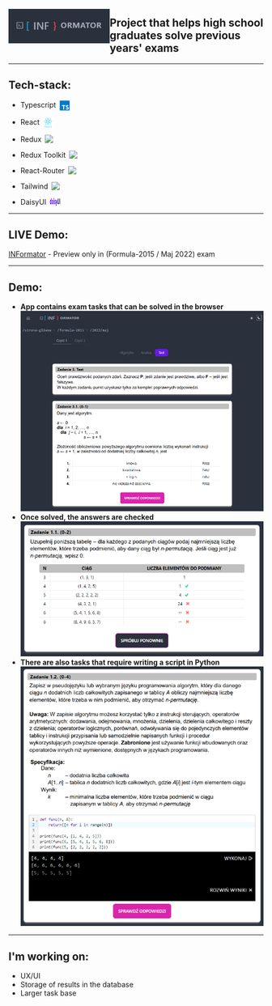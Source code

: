 <p><img align="left" src="./img/logo.png" width="200"> <p align="left"><h2>Project that helps high school graduates solve previous years' exams</h2></p> </p>
 
---

## Tech-stack:

- <p style="display: flex; gap: .5em">Typescript <img src="https://raw.githubusercontent.com/devicons/devicon/master/icons/typescript/typescript-original.svg" width="20"></p>
- <p style="display: flex; gap: .5em; ">React <img src="https://raw.githubusercontent.com/devicons/devicon/master/icons/react/react-original-wordmark.svg" width="20"></p>
- <p style="display: flex; gap: .5em; ">Redux <img src="https://raw.githubusercontent.com/reduxjs/redux/master/logo/logo.svg" width="20"></p>
- <p style="display: flex; gap: .5em; ">Redux Toolkit <img src="https://raw.githubusercontent.com/reduxjs/redux/master/logo/logo.svg" width="20"></p>
- <p style="display: flex; gap: .5em; ">React-Router <img src="https://reactrouter.com/_brand/react-router-mark-color.svg" width="20"></p>
- <p style="display: flex; gap: .5em; ">Tailwind <img src="https://tailwindcss.com/_next/static/media/tailwindcss-mark.79614a5f61617ba49a0891494521226b.svg" width="20"></p>
- <p style="display: flex; gap: .5em; ">DaisyUI <img src="https://raw.githubusercontent.com/saadeghi/files/main/daisyui/logo-4.svg" width="20"></p>

---

## LIVE Demo:

[INFormator](https://inf-ormator.vercel.app/) - Preview only in (Formula-2015 / Maj 2022) exam

---

## Demo:

- <b>App contains exam tasks that can be solved in the browser
  <img src="./img/screen1.png"></b>
- <b>Once solved, the answers are checked
  <img src="./img/screen2.png"></b>
- <b>There are also tasks that require writing a script in Python
  <img src="./img/screen3.png"> </b>

---

## I'm working on:

- UX/UI
- Storage of results in the database
- Larger task base
